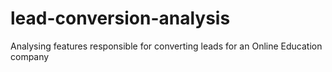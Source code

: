 # lead-conversion-analysis
Analysing features responsible for converting leads for an Online Education company
